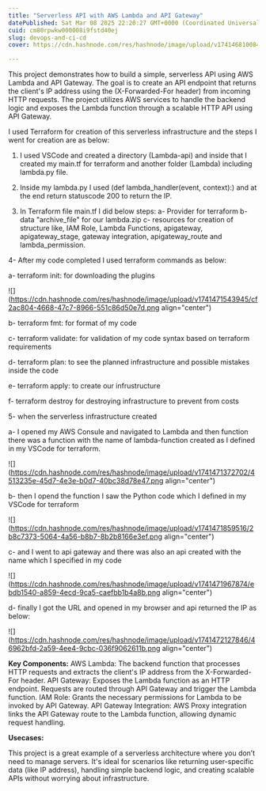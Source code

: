 ```yaml
---
title: "Serverless API with AWS Lambda and API Gateway"
datePublished: Sat Mar 08 2025 22:20:27 GMT+0000 (Coordinated Universal Time)
cuid: cm80rpwkw000008i9fstd40ej
slug: devops-and-ci-cd
cover: https://cdn.hashnode.com/res/hashnode/image/upload/v1741468100840/4b149666-06dd-4a47-911f-6f4349a1e134.webp

---
```


This project demonstrates how to build a simple, serverless API using AWS Lambda and API Gateway. The goal is to create an API endpoint that returns the client's IP address using the (X-Forwarded-For header) from incoming HTTP requests. The project utilizes AWS services to handle the backend logic and exposes the Lambda function through a scalable HTTP API using API Gateway.

I used Terraform for creation of this serverless infrastructure and the steps I went for creation are as below:

1. I used VSCode and created a directory (Lambda-api) and inside that I created my main.tf for terraform and another folder (Lambda) including lambda.py file.
    
2. Inside my lambda.py I used (def lambda\_handler(event, context):) and at the end return statuscode 200 to return the IP.
    
3. In Terraform file main.tf I did below steps: a- Provider for terraform b- data "archive\_file" for our lambda.zip c- resources for creation of structure like, IAM Role, Lambda Functions, apigateway, apigateway\_stage, gateway integration, apigateway\_route and lambda\_permission.
    

4- After my code completed I used terraform commands as below:

a- terraform init: for downloading the plugins

![](https://cdn.hashnode.com/res/hashnode/image/upload/v1741471543945/cf2ac804-4668-47c7-8966-551c86d50e7d.png align="center")

b- terraform fmt: for format of my code

c- terraform validate: for validation of my code syntax based on terraform requirements

d- terraform plan: to see the planned infrastructure and possible mistakes inside the code

e- terraform apply: to create our infrustructure

f- terraform destroy for destroying infrastructure to prevent from costs

5- when the serverless infrastructure created

a- I opened my AWS Consule and navigated to Lambda and then function there was a function with the name of lambda-function created as I defined in my VSCode for terraform.

![](https://cdn.hashnode.com/res/hashnode/image/upload/v1741471372702/4513235e-45d7-4e3e-b0d7-40bc38d78e47.png align="center")

b- then I opend the function I saw the Python code which I defined in my VSCode for terraform

![](https://cdn.hashnode.com/res/hashnode/image/upload/v1741471859516/2b8c7373-5064-4a56-b8b7-8b2b8166e3ef.png align="center")

c- and I went to api gateway and there was also an api created with the name which I specified in my code

![](https://cdn.hashnode.com/res/hashnode/image/upload/v1741471967874/ebdb1540-a859-4ecd-9ca5-caefbb1b4a8b.png align="center")

d- finally I got the URL and opened in my browser and api returned the IP as below:

![](https://cdn.hashnode.com/res/hashnode/image/upload/v1741472127846/46962bfd-2a59-4ee4-9cbc-036f9062611b.png align="center")

**Key Components:** AWS Lambda: The backend function that processes HTTP requests and extracts the client's IP address from the X-Forwarded-For header. API Gateway: Exposes the Lambda function as an HTTP endpoint. Requests are routed through API Gateway and trigger the Lambda function. IAM Role: Grants the necessary permissions for Lambda to be invoked by API Gateway. API Gateway Integration: AWS Proxy integration links the API Gateway route to the Lambda function, allowing dynamic request handling.

**Usecases:**

This project is a great example of a serverless architecture where you don’t need to manage servers. It's ideal for scenarios like returning user-specific data (like IP address), handling simple backend logic, and creating scalable APIs without worrying about infrastructure.